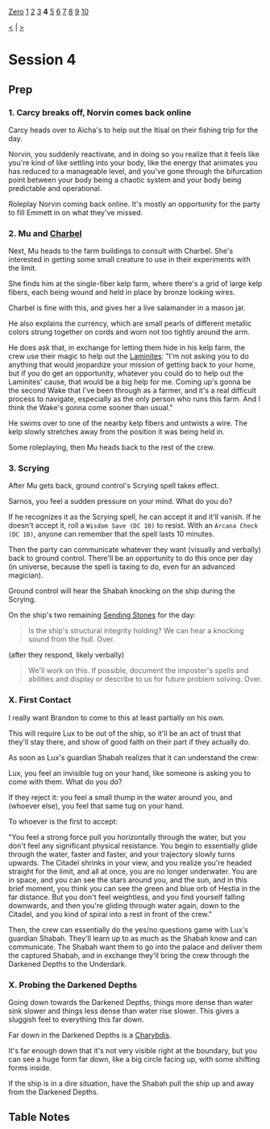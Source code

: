 [Zero](./Session0.md) [1](./Session1.md) [2](./Session2.md) [3](./Session3.md) **4** [5](./Session5.md) [6](./Session6.md) [7](./Session7.md) [8](./Session8.md) [9](./Session9.md) [10](./Session10.md)

[<](./Session3.md) | [>](./Session5.md)

# Session 4

## Prep

### 1. Carcy breaks off, Norvin comes back online

Carcy heads over to Aicha's to help out the Itisal on their fishing trip for the day.

Norvin, you suddenly reactivate, and in doing so you realize that it feels like you're kind of like settling into your body, like the energy that animates you has reduced to a manageable level, and you've gone through the bifurcation point between your body being a chaotic system and your body being predictable and operational.

Roleplay Norvin coming back online. It's mostly an opportunity for the party to fill Emmett in on what they've missed.

### 2. Mu and [Charbel](../NPCs/Charbel.md)

Next, Mu heads to the farm buildings to consult with Charbel. She's interested in getting some small creature to use in their experiments with the limit.

She finds him at the single-fiber kelp farm, where there's a grid of large kelp fibers, each being wound and held in place by bronze looking wires.

Charbel is fine with this, and gives her a live salamander in a mason jar.

He also explains the currency, which are small pearls of different metallic colors strung together on cords and worn not too tightly around the arm.

He does ask that, in exchange for letting them hide in his kelp farm, the crew use their magic to help out the [Laminites](../NPCs/Laminites.md): "I'm not asking you to do anything that would jeopardize your mission of getting back to your home, but if you do get an opportunity, whatever you could do to help out the Laminites' cause, that would be a big help for me. Coming up's gonna be the second Wake that I've been through as a farmer, and it's a real difficult process to navigate, especially as the only person who runs this farm. And I think the Wake's gonna come sooner than usual."

He swims over to one of the nearby kelp fibers and untwists a wire. The kelp slowly stretches away from the position it was being held in.

Some roleplaying, then Mu heads back to the rest of the crew.

### 3. Scrying

After Mu gets back, ground control's Scrying spell takes effect.

Sarnos, you feel a sudden pressure on your mind. What do you do?

If he recognizes it as the Scrying spell, he can accept it and it'll vanish. If he doesn't accept it, roll a `Wisdom Save (DC 10)` to resist. With an `Arcana Check (DC 10)`, anyone can remember that the spell lasts 10 minutes.

Then the party can communicate whatever they want (visually and verbally) back to ground control. There'll be an opportunity to do this once per day (in universe, because the spell is taxing to do, even for an advanced magician).

Ground control will hear the Shabah knocking on the ship during the Scrying.

On the ship's two remaining [Sending Stones](../Sending_Stones.md) for the day:

> Is the ship's structural integrity holding? We can hear a knocking sound from the hull. Over.

(after they respond, likely verbally)

> We'll work on this. If possible, document the imposter's spells and abilities and display or describe to us for future problem solving. Over.

### X. First Contact

I really want Brandon to come to this at least partially on his own.

This will require Lux to be out of the ship, so it'll be an act of trust that they'll stay there, and show of good faith on their part if they actually do.

As soon as Lux's guardian Shabah realizes that it can understand the crew:

Lux, you feel an invisible tug on your hand, like someone is asking you to come with them. What do you do?

If they reject it: you feel a small thump in the water around you, and (whoever else), you feel that same tug on your hand.

To whoever is the first to accept:

"You feel a strong force pull you horizontally through the water, but you don't feel any significant physical resistance. You begin to essentially glide through the water, faster and faster, and your trajectory slowly turns upwards. The Citadel shrinks in your view, and you realize you're headed straight for the limit, and all at once, you are no longer underwater. You are in space, and you can see the stars around you, and the sun, and in this brief moment, you think you can see the green and blue orb of Hestia in the far distance. But you don't feel weightless, and you find yourself falling downwards, and then you're gliding through water again, down to the Citadel, and you kind of spiral into a rest in front of the crew."

Then, the crew can essentially do the yes/no questions game with Lux's guardian Shabah. They'll learn up to as much as the Shabah know and can communicate. The Shabah want them to go into the palace and deliver them the captured Shabah, and in exchange they'll bring the crew through the Darkened Depths to the Underdark.

### X. Probing the Darkened Depths

Going down towards the Darkened Depths, things more dense than water sink slower and things less dense than water rise slower. This gives a sluggish feel to everything this far down.

Far down in the Darkened Depths is a [Charybdis](https://www.5esrd.com/database/creature/charybdis/).

It's far enough down that it's not very visible right at the boundary, but you can see a huge form far down, like a big circle facing up, with some shifting forms inside.

If the ship is in a dire situation, have the Shabah pull the ship up and away from the Darkened Depths.

## Table Notes
